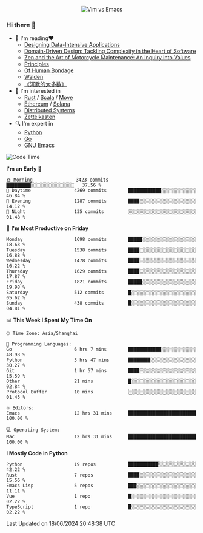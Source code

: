 <p align="center">
    <img src="https://gist.githubusercontent.com/coldnight/e696baffb094e71c96cb302118878eae/raw/40ea5053a6f66cc65f90f437e4173497da225958/banner.gif" alt="Vim vs Emacs" />
</p>

### Hi there 👋

- 📖 I'm reading❤️
    + [Designing Data-Intensive Applications](https://www.oreilly.com/library/view/designing-data-intensive-applications/9781491903063/)
    + [Domain-Driven Design: Tackling Complexity in the Heart of Software](https://www.dddcommunity.org/book/evans_2003/)
    + [Zen and the Art of Motorcycle Maintenance: An Inquiry into Values](https://en.wikipedia.org/wiki/Zen_and_the_Art_of_Motorcycle_Maintenance)
    + [Principles](https://www.principles.com/)
    + [Of Human Bondage](https://en.wikipedia.org/wiki/Of_Human_Bondage)
    + [Walden](https://en.wikipedia.org/wiki/Walden)
    + [《沉默的大多数》](https://en.wikipedia.org/wiki/Silent_majority)
- 🌱 I'm interested in
    + [Rust](https://www.rust-lang.org/) / [Scala](https://www.scala-lang.org/) / [Move](https://github.com/move-language/move/)
    + [Ethereum](https://ethereum.org/en/) / [Solana](https://solana.com/)
	+ [Distributed Systems](https://www.linuxzen.com/notes/topics/20200320174417_%E5%88%86%E5%B8%83%E5%BC%8F/)
	+ [Zettelkasten](https://www.linuxzen.com/notes/notes/20220120080920-slip_box/)
- 🔍 I'm expert in
    + [Python](https://www.python.org/)
    + [Go](https://go.dev/)
    + [GNU Emacs](https://www.gnu.org/software/emacs/)

<!--START_SECTION:waka-->
![Code Time](http://img.shields.io/badge/Code%20Time-2%2C932%20hrs%2037%20mins-blue)

**I'm an Early 🐤** 

```text
🌞 Morning                3423 commits        █████████░░░░░░░░░░░░░░░░   37.56 % 
🌆 Daytime                4269 commits        ████████████░░░░░░░░░░░░░   46.84 % 
🌃 Evening                1287 commits        ████░░░░░░░░░░░░░░░░░░░░░   14.12 % 
🌙 Night                  135 commits         ░░░░░░░░░░░░░░░░░░░░░░░░░   01.48 % 
```
📅 **I'm Most Productive on Friday** 

```text
Monday                   1698 commits        █████░░░░░░░░░░░░░░░░░░░░   18.63 % 
Tuesday                  1538 commits        ████░░░░░░░░░░░░░░░░░░░░░   16.88 % 
Wednesday                1478 commits        ████░░░░░░░░░░░░░░░░░░░░░   16.22 % 
Thursday                 1629 commits        ████░░░░░░░░░░░░░░░░░░░░░   17.87 % 
Friday                   1821 commits        █████░░░░░░░░░░░░░░░░░░░░   19.98 % 
Saturday                 512 commits         █░░░░░░░░░░░░░░░░░░░░░░░░   05.62 % 
Sunday                   438 commits         █░░░░░░░░░░░░░░░░░░░░░░░░   04.81 % 
```


📊 **This Week I Spent My Time On** 

```text
🕑︎ Time Zone: Asia/Shanghai

💬 Programming Languages: 
Go                       6 hrs 7 mins        ████████████░░░░░░░░░░░░░   48.98 % 
Python                   3 hrs 47 mins       ████████░░░░░░░░░░░░░░░░░   30.27 % 
Git                      1 hr 57 mins        ████░░░░░░░░░░░░░░░░░░░░░   15.59 % 
Other                    21 mins             █░░░░░░░░░░░░░░░░░░░░░░░░   02.84 % 
Protocol Buffer          10 mins             ░░░░░░░░░░░░░░░░░░░░░░░░░   01.45 % 

🔥 Editors: 
Emacs                    12 hrs 31 mins      █████████████████████████   100.00 % 

💻 Operating System: 
Mac                      12 hrs 31 mins      █████████████████████████   100.00 % 
```

**I Mostly Code in Python** 

```text
Python                   19 repos            ███████████░░░░░░░░░░░░░░   42.22 % 
Rust                     7 repos             ████░░░░░░░░░░░░░░░░░░░░░   15.56 % 
Emacs Lisp               5 repos             ███░░░░░░░░░░░░░░░░░░░░░░   11.11 % 
Vue                      1 repo              █░░░░░░░░░░░░░░░░░░░░░░░░   02.22 % 
TypeScript               1 repo              █░░░░░░░░░░░░░░░░░░░░░░░░   02.22 % 
```




 Last Updated on 18/06/2024 20:48:38 UTC
<!--END_SECTION:waka-->
